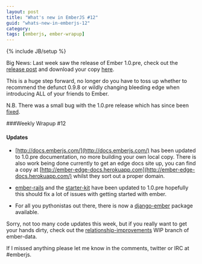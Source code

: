 ```yaml
---
layout: post
title: "What's new in EmberJS #12"
guid: "whats-new-in-emberjs-12"
category:
tags: [emberjs, ember-wrapup]
---
```

{% include JB/setup %}


Big News: Last week saw the release of Ember 1.0.pre, check out the [release post](http://emberjs.com/blog/2012/08/03/ember-1-0-prerelease/) and download your copy [here](https://github.com/downloads/emberjs/ember.js/ember-1.0.pre.js).

This is a huge step forward, no longer do you have to toss up whether to recommend the defunct 0.9.8 or wildly changing bleeding edge when introducing ALL of your friends to Ember.

N.B. There was a small bug with the 1.0.pre release which has since been [fixed](https://github.com/emberjs/ember.js/commit/f1ec52aaa0713c7edeca237d38f172e0671a4c0e).

###Weekly Wrapup #12

#### Updates

* [http://docs.emberjs.com/](http://docs.emberjs.com/) has been updated to 1.0.pre documentation, no more building your own local copy. There is also work being done currently to get an edge docs site up, you can find a copy at [http://ember-edge-docs.herokuapp.com](http://ember-edge-docs.herokuapp.com/) whilst they sort out a proper domain.

* [ember-rails](https://github.com/emberjs/ember-rails) and the [starter-kit](https://github.com/emberjs/starter-kit) have been updated to 1.0.pre hopefully this should fix a lot of issues with getting started with ember.

* For all you pythonistas out there, there is now a [django-ember](http://pypi.python.org/pypi/django-ember/0.1) package available.

Sorry, not too many code updates this week, but if you really want to get your hands dirty, check out the [relationship-improvements](https://github.com/emberjs/data/tree/relationship-improvements) WIP branch of ember-data.

If I missed anything please let me know in the comments, twitter or IRC at #emberjs.